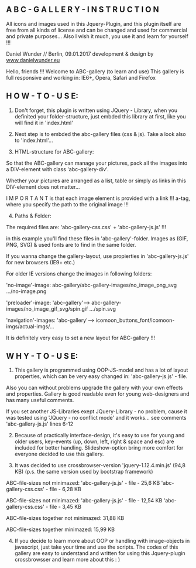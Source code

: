 ## A B C - G A L L E R Y - I N S T R U C T I O N


All icons and images used in this Jquery-Plugin, and this plugin itself are free
from all kinds of license and can be changed and used for commercial and private 
purposes... Also I wish it much, you use it and learn for yourself !!!

Daniel Wunder // Berlin, 09.01.2017
development & design by www.danielwunder.eu


Hello, friends !!! Welcome to ABC-gallery (to learn and use)
This gallery is full responsive and working in: IE6+, Opera, Safari and Firefox



## H O W - T O - U S E:

1. Don't forget, this plugin is written using JQuery - Library, when you definited your 
folder-structure, just embded this library at first, like you will find it in 'index.html'

<script type="text/javascript" src="jquery-1.12.4.min.js"></script>

2. Next step is to embded the abc-gallery files (css & js). 
Take a look also to 'index.html'...

<link rel="stylesheet" type="text/css" media="screen" href=".../your_folder/abc-gallery/abc-gallery-css.css" />
<script type="text/javascript" src=".../your_folder/abc-gallery/abc-gallery-js.js"></script>

3. HTML-structure for ABC-gallery:

So that the ABC-gallery can manage your pictures, pack all the images into a DIV-element 
with class 'abc-gallery-div'.

Whether your pictures are arranged as a list, table or simply as links 
in this DIV-element does not matter...

I M P O R T A N T   is that each image element is provided with a link !!! 
a-tag, where you specify the path to the original image !!!

4. Paths & Folder:

The required files are: 'abc-gallery-css.css' + 'abc-gallery-js.js' !!!

in this example you'll find these files in 'abc-gallery'-folder. Images as (GIF, PNG, SVG) & 
used fonts are to find in the same folder.

If you wanna change the gallery-layout, use propierties in 'abc-gallery-js.js' 
for new browsers (IE9+ etc.)

For older IE versions change the images in following folders:

'no-image'-image:
abc-gallery/abc-gallery-images/no_image_png_svg
.../no-image.png

'preloader'-image:
'abc-gallery'--> abc-gallery-images/no_image_gif_svg/spin.gif
.../spin.svg

'navigation'-images:
'abc-gallery'--> icomoon_buttons_font/icomoon-imgs/actual-imgs/...

It is definitely very easy to set a new layout for ABC-gallery !!!




## W H Y - T O - U S E:

1. This gallery is programmed using OOP-JS-model and has a lot of layout properties, 
which can be very easy changed in: 'abc-gallery-js.js' - file.

Also you can without problems upgrade the gallery with your own effects and properties. 
Gallery is good readable even for young web-designers and has many useful comments.

If you set another JS-Libraries exept JQuery-Library - no problem, cause it was tested 
using 'JQuery - no conflict mode' and it works... see comments 'abc-gallery-js.js' lines 6-12

2. Because of practically interface-design, it's easy to use for young and older users, 
key-events (up, down, left, right & space and esc) are included for better handling. 
Slideshow-option bring more comfort for everyone decided to use this gallery.

3. It was decided to use crossbrowser-version 'jquery-1.12.4.min.js' (94,8 KB) 
(p.s. the same version used by bootstrap framework)

ABC-file-sizes not minimazed:
'abc-gallery-js.js' - file - 25,6 KB
'abc-gallery-css.css' - file - 6,28 KB

ABC-file-sizes not minimazed:
'abc-gallery-js.js' - file - 12,54 KB
'abc-gallery-css.css' - file - 3,45 KB

ABC-file-sizes together not minimazed: 31,88 KB

ABC-file-sizes together minimazed: 15,99 KB

4. If you decide to learn more about OOP or handling with image-objects in javascript,
just take your time and use the scripts. The codes of this gallery are easy to understand 
and written for using this Jquery-plugin crossbrowsser and learn more about this : )
